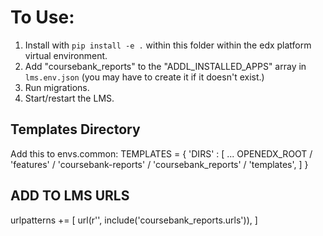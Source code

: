 # To Use:

1. Install with `pip install -e .` within this folder within the edx platform virtual environment.
2. Add "coursebank_reports" to the "ADDL_INSTALLED_APPS" array in `lms.env.json` (you may have to create it if it doesn't exist.)
3. Run migrations.
4. Start/restart the LMS.


## Templates Directory
Add this to envs.common:
TEMPLATES = {
  'DIRS' : [
  ...
  OPENEDX_ROOT / 'features' / 'coursebank-reports' / 'coursebank_reports' / 'templates',
  ]
}

## ADD TO LMS URLS
urlpatterns += [
    url(r'', include('coursebank_reports.urls')),
]

